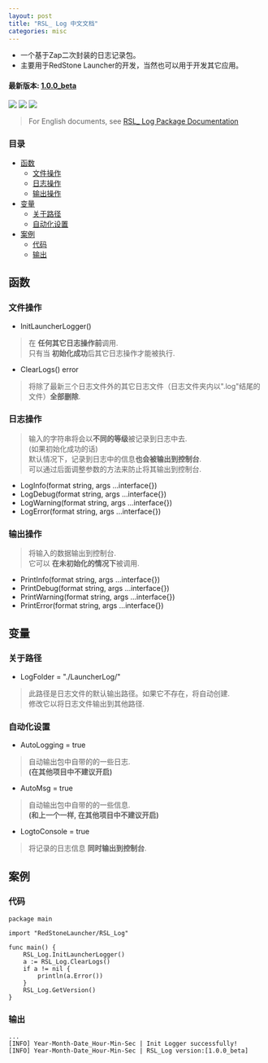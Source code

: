 ```yaml
---
layout: post
title: "RSL_ Log 中文文档"
categories: misc
---
```


* 一个基于Zap二次封装的日志记录包。
* 主要用于RedStone Launcher的开发，当然也可以用于开发其它应用。

#### 最新版本: [1.0.0_beta](#latest-version-100_beta)

<img src="https://img.shields.io/badge/RedStone Skin-Launcher_Modules-red" />
<img src="https://img.shields.io/badge/MineCraft_Launcher-RedStone_Launcher-brightgreen" />
<img src="https://img.shields.io/badge/RSL_Log-1.0.0_beta-brightgreen" />

>


> For English documents, see [RSL_ Log Package Documentation](README.md)

### 目录
- [函数](#函数)
  - [文件操作](#文件操作)
  - [日志操作](#日志操作)
  - [输出操作](#输出操作)
- [变量](#变量)
  - [关于路径](#关于路径)
  - [自动化设置](#自动化设置)
- [案例](#案例)
  - [代码](#代码)
  - [输出](#输出)

## 函数
### 文件操作
* InitLauncherLogger()
> 在 **任何其它日志操作前**调用. \
> 只有当 **初始化成功**后其它日志操作才能被执行.
* ClearLogs() error
> 将除了最新三个日志文件外的其它日志文件（日志文件夹内以".log"结尾的文件）**全部删除**.
### 日志操作
> 输入的字符串将会以**不同的等级**被记录到日志中去.\
> (如果初始化成功的话)\
> 默认情况下，记录到日志中的信息**也会被输出到控制台**.\
> 可以通过后面调整参数的方法来防止将其输出到控制台.
* LogInfo(format string, args ...interface{})
* LogDebug(format string, args ...interface{})
* LogWarning(format string, args ...interface{})
* LogError(format string, args ...interface{})
### 输出操作
> 将输入的数据输出到控制台.\
> 它可以 **在未初始化的情况下**被调用.
* PrintInfo(format string, args ...interface{})
* PrintDebug(format string, args ...interface{})
* PrintWarning(format string, args ...interface{})
* PrintError(format string, args ...interface{})



## 变量
### 关于路径
* LogFolder = "./LauncherLog/"
> 此路径是日志文件的默认输出路径。如果它不存在，将自动创建.\
> 修改它以将日志文件输出到其他路径.

### 自动化设置
* AutoLogging = true
> 自动输出包中自带的的一些日志. \
> **(在其他项目中不建议开启)**
* AutoMsg = true
> 自动输出包中自带的的一些信息. \
> **(和上一个一样, 在其他项目中不建议开启)**
* LogtoConsole = true
> 将记录的日志信息 **同时输出到控制台**.

## 案例
### 代码
```
package main

import "RedStoneLauncher/RSL_Log"

func main() {
	RSL_Log.InitLauncherLogger()
	a := RSL_Log.ClearLogs()
	if a != nil {
		println(a.Error())
	}
	RSL_Log.GetVersion()
}

```
### 输出
```
...
[INFO] Year-Month-Date_Hour-Min-Sec | Init Logger successfully! 
[INFO] Year-Month-Date_Hour-Min-Sec | RSL_Log version:[1.0.0_beta]

```